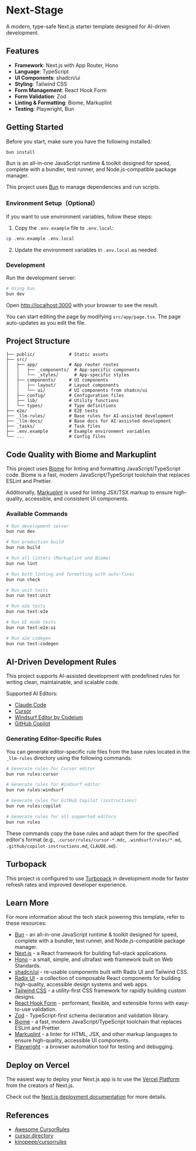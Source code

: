 # Next-Stage

A modern, type-safe Next.js starter template designed for AI-driven development.

## Features

- **Framework**: Next.js with App Router, Hono
- **Language**: TypeScript
- **UI Components**: shadcn/ui
- **Styling**: Tailwind CSS
- **Form Management**: React Hook Form
- **Form Validation**: Zod
- **Linting & Formatting**: Biome, Markuplint
- **Testing**: Playwright, Bun

## Getting Started
Before you start, make sure you have the following installed:

```bash
bun install
```

Bun is an all-in-one JavaScript runtime & toolkit designed for speed, complete with a bundler, test runner, and Node.js-compatible package manager.

This project uses [Bun](https://bun.sh/) to manage dependencies and run scripts.

### Environment Setup（Optional）
If you want to use environment variables, follow these steps:

1. Copy the `.env.example` file to `.env.local`:

```bash
cp .env.example .env.local
```

2. Update the environment variables in `.env.local` as needed.

### Development

Run the development server:

```bash
# Using bun
bun dev
```

Open [http://localhost:3000](http://localhost:3000) with your browser to see the result.

You can start editing the page by modifying `src/app/page.tsx`. The page auto-updates as you edit the file.

## Project Structure

```
├── public/             # Static assets
├── src/
│   ├── app/            # App router routes
│   │   ├── _components/  # App-specific components
│   │   └── _styles/      # App-specific styles
│   ├── components/     # UI components
│   │   ├── layout/     # Layout components
│   │   └── ui/         # UI components from shadcn/ui
│   ├── config/         # Configuration files
│   ├── lib/            # Utility functions
│   └── types/          # Type definitions
├── e2e/                # E2E tests
├── _llm-rules/         # Base rules for AI-assisted development
├── _llm-docs/          # Base docs for AI-assisted development
├── _tasks/             # Task files
├── .env.example        # Example environment variables
└── ...                 # Config files
```

## Code Quality with Biome and Markuplint

This project uses [Biome](https://biomejs.dev/) for linting and formatting JavaScript/TypeScript code. Biome is a fast, modern JavaScript/TypeScript toolchain that replaces ESLint and Prettier.

Additionally, [Markuplint](https://markuplint.dev/) is used for linting JSX/TSX markup to ensure high-quality, accessible, and consistent UI components.

### Available Commands

```bash
# Run development server
bun run dev

# Run production build
bun run build

# Run all linters (Markuplint and Biome)
bun run lint

# Run both linting and formatting with auto-fixes
bun run check

# Run unit tests
bun run test:unit

# Run e2e tests
bun run test:e2e

# Run UI mode tests
bun run test:e2e:ui

# Run e2e codegen
bun run test:codegen
```

## AI-Driven Development Rules
This project supports AI-assisted development with predefined rules for writing clean, maintainable, and scalable code.

Supported AI Editors:
- [Claude Code](https://claude.ai/code)
- [Cursor](https://www.cursor.com/)
- [Windsurf Editor by Codeium](https://codeium.com/windsurf)
- [GitHub Copilot](https://github.com/features/copilot)

### Generating Editor-Specific Rules

You can generate editor-specific rule files from the base rules located in the `_llm-rules` directory using the following commands:

```bash
# Generate rules for Cursor editor
bun run rules:cursor

# Generate rules for Windsurf editor
bun run rules:windsurf

# Generate rules for GitHub Copilot (instructions)
bun run rules:copilot

# Generate rules for all supported editors
bun run rules
```

These commands copy the base rules and adapt them for the specified editor's format (e.g., `.cursor/rules/cursor-*.mdc`, `.windsurf/rules/*.md`, `.github/copilot-instructions.md`, `CLAUDE.md`).

## Turbopack

This project is configured to use [Turbopack](https://turbo.build/pack) in development mode for faster refresh rates and improved developer experience.

## Learn More

For more information about the tech stack powering this template, refer to these resources:

- [Bun](https://bun.sh/) - an all-in-one JavaScript runtime & toolkit designed for speed, complete with a bundler, test runner, and Node.js-compatible package manager.
- [Next.js](https://nextjs.org/docs) - a React framework for building full-stack applications.
- [Hono](https://hono.dev/docs/) - a small, simple, and ultrafast web framework built on Web Standards.
- [shadcn/ui](https://ui.shadcn.com/) - re-usable components built with Radix UI and Tailwind CSS.
- [Radix UI](https://www.radix-ui.com/) - a collection of composable React components for building high-quality, accessible design systems and web apps.
- [Tailwind CSS](https://tailwindcss.com/) - a utility-first CSS framework for rapidly building custom designs.
- [React Hook Form](https://react-hook-form.com/) - performant, flexible, and extensible forms with easy-to-use validation.
- [Zod](https://zod.dev/) - TypeScript-first schema declaration and validation library.
- [Biome](https://biomejs.dev/) - a fast, modern JavaScript/TypeScript toolchain that replaces ESLint and Prettier.
- [Markuplint](https://markuplint.dev/) - a linter for HTML, JSX, and other markup languages to ensure high-quality, accessible UI components.
- [Playwright](https://playwright.dev/) - a browser automation tool for testing and debugging.

## Deploy on Vercel

The easiest way to deploy your Next.js app is to use the [Vercel Platform](https://vercel.com/new) from the creators of Next.js.

Check out the [Next.js deployment documentation](https://nextjs.org/docs/app/building-your-application/deploying) for more details.

## References
- [Awesome CursorRules](https://github.com/PatrickJS/awesome-cursorrules)
- [cursor.directory](https://cursor.directory/)
- [kinopeee/cursorrules](https://github.com/kinopeee/cursorrules)
